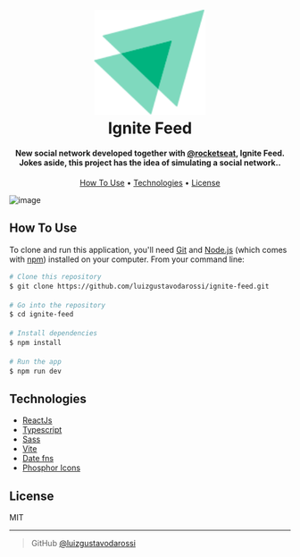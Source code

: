 <h1 align="center">
  <br>
  <a href="https://ignite-feed-gray-eight.vercel.app/">
    <img src="https://raw.githubusercontent.com/luizgustavodarossi/ignite-feed/04e26f271811a4f844c4ffb3ab785ad9a69e8e58/src/assets/ignite-logo.svg" alt="Ignite Feed" width="200">
  </a>
  <br>
  Ignite Feed
  <br>
</h1>

<h4 align="center">New social network developed together with <a href="https://www.rocketseat.com.br">@rocketseat</a>, Ignite Feed. Jokes aside, this project has the idea of simulating a social network..</h4>

<p align="center">
  <a href="#how-to-use">How To Use</a> •
  <a href="#technologies">Technologies</a> •
  <a href="#license">License</a>
</p>

![image](https://user-images.githubusercontent.com/48964264/195345272-822265be-000d-4ac2-94ec-36b663d4017e.png)

## How To Use

To clone and run this application, you'll need [Git](https://git-scm.com) and [Node.js](https://nodejs.org/en/download/) (which comes with [npm](http://npmjs.com)) installed on your computer. From your command line:

```bash
# Clone this repository
$ git clone https://github.com/luizgustavodarossi/ignite-feed.git

# Go into the repository
$ cd ignite-feed

# Install dependencies
$ npm install

# Run the app
$ npm run dev
```

## Technologies

- [ReactJs](https://pt-br.reactjs.org/)
- [Typescript](https://www.typescriptlang.org/)
- [Sass](https://sass-lang.com/)
- [Vite](https://vitejs.dev/)
- [Date fns](https://date-fns.org/)
- [Phosphor Icons](https://phosphoricons.com/)

## License

MIT

---

> GitHub [@luizgustavodarossi](https://github.com/luizgustavodarossi)
